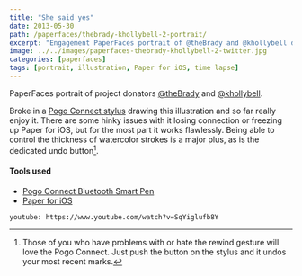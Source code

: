 ```yaml
---
title: "She said yes"
date: 2013-05-30
path: /paperfaces/thebrady-khollybell-2-portrait/
excerpt: "Engagement PaperFaces portrait of @theBrady and @khollybell drawn with Paper for iOS on an iPad."
image: ../../images/paperfaces-thebrady-khollybell-2-twitter.jpg
categories: [paperfaces]
tags: [portrait, illustration, Paper for iOS, time lapse]
---
```


PaperFaces portrait of project donators [@theBrady](https://twitter.com/theBrady) and [@khollybell](https://twitter.com/khollybell).

Broke in a [Pogo Connect stylus](http://www.amazon.com/gp/product/B009K448L4/ref=as_li_ss_tl?ie=UTF8&camp=1789&creative=390957&creativeASIN=B009K448L4&linkCode=as2&tag=mademist-20) drawing this illustration and so far really enjoy it. There are some hinky issues with it losing connection or freezing up Paper for iOS, but for the most part it works flawlessly. Being able to control the thickness of watercolor strokes is a major plus, as is the dedicated undo button[^1].

#### Tools used

- [Pogo Connect Bluetooth Smart Pen](https://www.amazon.com/gp/product/B009K448L4/ref=as_li_ss_tl?ie=UTF8&camp=1789&creative=390957&creativeASIN=B009K448L4&linkCode=as2&tag=mademist-20)
- [Paper for iOS](https://paper.bywetransfer.com/)

`youtube: https://www.youtube.com/watch?v=SqYiglufb8Y`

[^1]: Those of you who have problems with or hate the rewind gesture will love the Pogo Connect. Just push the button on the stylus and it undos your most recent marks.
